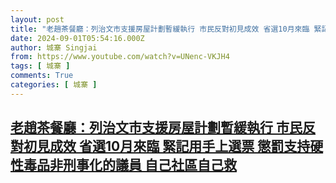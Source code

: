 ```yaml
---
layout: post
title: "老趙茶餐廳：列治文市支援房屋計劃暫緩執行 市民反對初見成效 省選10月來臨 緊記用手上選票 懲罰支持硬性毒品非刑事化的議員 自己社區自己救"
date: 2024-09-01T05:54:16.000Z
author: 城寨 Singjai
from: https://www.youtube.com/watch?v=UNenc-VKJH4
tags: [ 城寨 ]
comments: True
categories: [ 城寨 ]
---
```

<!--1725170056000-->
[老趙茶餐廳：列治文市支援房屋計劃暫緩執行 市民反對初見成效 省選10月來臨 緊記用手上選票 懲罰支持硬性毒品非刑事化的議員 自己社區自己救](https://www.youtube.com/watch?v=UNenc-VKJH4)
------

<div>

</div>
